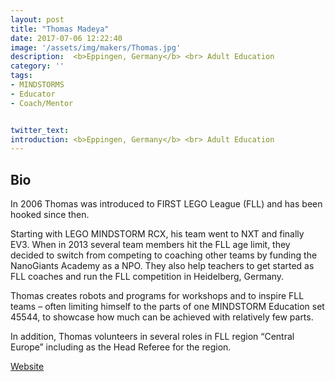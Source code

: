 ```yaml
---
layout: post
title: "Thomas Madeya"
date: 2017-07-06 12:22:40
image: '/assets/img/makers/Thomas.jpg'
description:  <b>Eppingen, Germany</b> <br> Adult Education
category: ''
tags:
- MINDSTORMS
- Educator
- Coach/Mentor


twitter_text:
introduction: <b>Eppingen, Germany</b> <br> Adult Education
---
```




## Bio


In 2006 Thomas was introduced to FIRST LEGO League (FLL) and has been hooked since then.

Starting with LEGO MINDSTORM RCX, his team went to NXT and finally EV3. When in 2013 several team members hit the FLL age limit, they decided to switch from competing to coaching other teams by funding the NanoGiants Academy as a NPO.  They also help teachers to get started as FLL coaches and run the FLL competition in Heidelberg, Germany.

Thomas creates robots and programs for workshops and to inspire FLL teams – often limiting himself to the parts of one MINDSTORM Education set 45544, to showcase how much can be achieved with relatively few parts.

In addition, Thomas volunteers in several roles in FLL region “Central Europe” including as the Head Referee for the region.

[Website](https://nano-giants.net/en/bots/)
